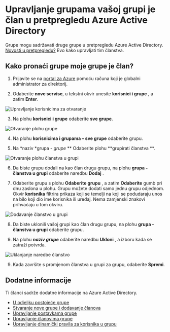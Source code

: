 <properties
    pageTitle="Upravljanje grupama vašoj grupi je član u pretpregledu Azure Active Directory | Microsoft Azure"
    description="Grupe mogu sadržavati druge grupe u servisu Azure Active Directory. Evo kako upravljati tim članstva."
    services="active-directory"
    documentationCenter=""
    authors="curtand"
    manager="femila"
    editor=""/>

<tags
    ms.service="active-directory"
    ms.workload="identity"
    ms.tgt_pltfrm="na"
    ms.devlang="na"
    ms.topic="article"
    ms.date="09/12/2016"
    ms.author="curtand"/>


# <a name="manage-the-groups-your-group-is-a-member-of-in-azure-active-directory-preview"></a>Upravljanje grupama vašoj grupi je član u pretpregledu Azure Active Directory

Grupe mogu sadržavati druge grupe u pretpregledu Azure Active Directory. [Novosti u pretpregledu?](active-directory-preview-explainer.md) Evo kako upravljati tim članstva.

## <a name="how-do-i-find-the-groups-my-group-is-a-member-of"></a>Kako pronaći grupe moje grupe je član?

1.  Prijavite se na [portal za Azure](https://portal.azure.com) pomoću računa koji je globalni administrator za direktorij.

2.  Odaberite **nove servise**, u tekstni okvir unesite **korisnici i grupe** , a zatim **Enter**.

  ![Upravljanje korisnicima za otvaranje](./media/active-directory-groups-membership-azure-portal/search-user-management.png)

3.  Na plohu **korisnici i grupe** odaberite **sve grupe**.

  ![Otvaranje plohu grupe](./media/active-directory-groups-membership-azure-portal/view-groups-blade.png)

4. Na plohu **korisnicima i grupama – sve grupe** odaberite grupu.

5. Na *naziv *grupa - *grupe* ** Odaberite plohu **grupirati članstva **.

  ![Otvaranje plohu članstva u grupi](./media/active-directory-groups-membership-azure-portal/group-membership-blade.png)

6. Da biste grupu dodali na kao član drugu grupu, na plohu **grupa - članstva u grupi** odaberite naredbu **Dodaj** .

7. Odaberite grupu s plohu **Odaberite grupu** , a zatim **Odaberite** gumb pri dnu zaslona u plohu. Grupu možete dodati samo jednu grupu odjednom. Okvir **korisnika** filtrira prikaza koji se temelji na koji se podudaraju unos na bilo koji dio ime korisnika ili uređaj. Nema zamjenski znakovi prihvaćaju u tom okviru.

  ![Dodavanje članstvo u grupi](./media/active-directory-groups-membership-azure-portal/add-group-membership.png)

8. Da biste uklonili vašoj grupi kao član drugu grupu, na plohu **grupa - članstva u grupi** odaberite grupu.

9. Na plohu ***naziv grupe*** odaberite naredbu **Ukloni** , a izboru kada se zatraži potvrda.

  ![Uklanjanje naredbe članstvo](./media/active-directory-groups-membership-azure-portal/remove-group-membership.png)

9. Kada završite s promjenom članstva u grupi za grupu, odaberite **Spremi**.


## <a name="additional-information"></a>Dodatne informacije

Ti članci sadrže dodatne informacije na Azure Active Directory.

* [U odjeljku postojeće grupe](active-directory-groups-view-azure-portal.md)
* [Stvaranje nove grupe i dodavanje članova](active-directory-groups-create-azure-portal.md)
* [Upravljanje postavkama grupe](active-directory-groups-settings-azure-portal.md)
* [Upravljanje članovima grupe](active-directory-groups-members-azure-portal.md)
* [Upravljanje dinamički pravila za korisnika u grupu](active-directory-groups-dynamic-membership-azure-portal.md)
